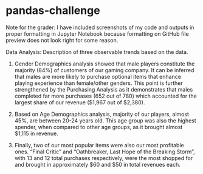 # pandas-challenge

Note for the grader: I have included screenshots of my code and outputs in proper formatting in Jupyter Notebook because formatting on GitHub file preview does not look right for some reason.

Data Analysis: Description of three observable trends based on the data.

1)	Gender Demographics analysis showed that male players constitute the majority (84%) of customers of our gaming company. It can be inferred that males are more likely to purchase optional items that enhance playing experience than female/other genders. This point is further strengthened by the Purchasing Analysis as it demonstrates that males completed far more purchases (652 out of 780) which accounted for the largest share of our revenue ($1,967 out of $2,380).

2)	Based on Age Demographics analysis, majority of our players, almost 45%, are between 20-24 years old. This age group was also the highest spender, when compared to other age groups, as it brought almost $1,115 in revenue.

3)	 Finally, two of our most popular items were also our most profitable ones. “Final Critic” and “Oathbreaker, Last Hope of the Breaking Storm”, with 13 and 12 total purchases respectively, were the most shopped for and brought in approximately $60 and $50 in total revenues each.
